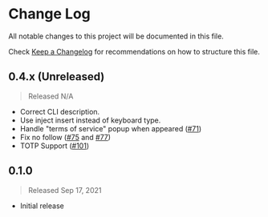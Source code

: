 # Change Log

All notable changes to this project will be documented in this file.

Check [Keep a Changelog](http://keepachangelog.com/) for recommendations on how to structure this file.


## 0.4.x (Unreleased)
> Released N/A

* Correct CLI description.
* Use inject insert instead of keyboard type.
* Handle "terms of service" popup when appeared ([#71](../../pull/71))
* Fix no follow ([#75](../../pull/75) and [#77](../../pull/77))
* TOTP Support ([#101](../../pull/101))

## 0.1.0
> Released Sep 17, 2021

* Initial release
